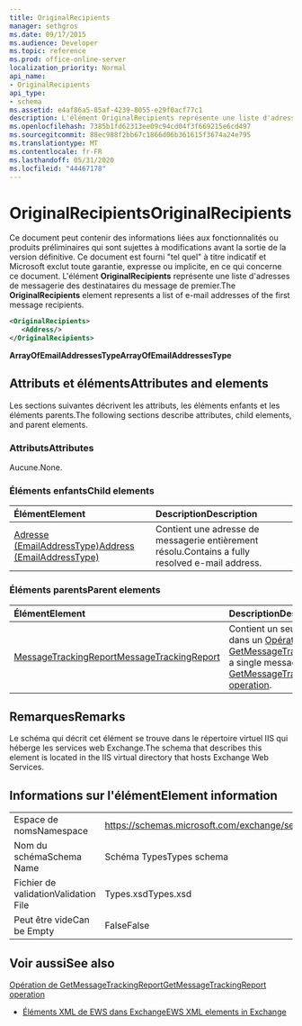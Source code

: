 ```yaml
---
title: OriginalRecipients
manager: sethgros
ms.date: 09/17/2015
ms.audience: Developer
ms.topic: reference
ms.prod: office-online-server
localization_priority: Normal
api_name:
- OriginalRecipients
api_type:
- schema
ms.assetid: e4af86a5-85af-4239-8055-e29f0acf77c1
description: L'élément OriginalRecipients représente une liste d'adresses de messagerie des destinataires du message de premier.
ms.openlocfilehash: 7385b1fd62313ee09c94cd04f3f669215e6cd497
ms.sourcegitcommit: 88ec988f2bb67c1866d06b361615f3674a24e795
ms.translationtype: MT
ms.contentlocale: fr-FR
ms.lasthandoff: 05/31/2020
ms.locfileid: "44467178"
---
```

# <a name="originalrecipients"></a><span data-ttu-id="60fbb-103">OriginalRecipients</span><span class="sxs-lookup"><span data-stu-id="60fbb-103">OriginalRecipients</span></span>

<span data-ttu-id="60fbb-104">Ce document peut contenir des informations liées aux fonctionnalités ou produits préliminaires qui sont sujettes à modifications avant la sortie de la version définitive. Ce document est fourni "tel quel" à titre indicatif et Microsoft exclut toute garantie, expresse ou implicite, en ce qui concerne ce document. L'élément **OriginalRecipients** représente une liste d'adresses de messagerie des destinataires du message de premier.</span><span class="sxs-lookup"><span data-stu-id="60fbb-104">The **OriginalRecipients** element represents a list of e-mail addresses of the first message recipients.</span></span> 
  
```XML
<OriginalRecipients>
   <Address/>
</OriginalRecipients>
```

 <span data-ttu-id="60fbb-105">**ArrayOfEmailAddressesType**</span><span class="sxs-lookup"><span data-stu-id="60fbb-105">**ArrayOfEmailAddressesType**</span></span>
## <a name="attributes-and-elements"></a><span data-ttu-id="60fbb-106">Attributs et éléments</span><span class="sxs-lookup"><span data-stu-id="60fbb-106">Attributes and elements</span></span>

<span data-ttu-id="60fbb-107">Les sections suivantes décrivent les attributs, les éléments enfants et les éléments parents.</span><span class="sxs-lookup"><span data-stu-id="60fbb-107">The following sections describe attributes, child elements, and parent elements.</span></span>
  
### <a name="attributes"></a><span data-ttu-id="60fbb-108">Attributs</span><span class="sxs-lookup"><span data-stu-id="60fbb-108">Attributes</span></span>

<span data-ttu-id="60fbb-109">Aucune.</span><span class="sxs-lookup"><span data-stu-id="60fbb-109">None.</span></span>
  
### <a name="child-elements"></a><span data-ttu-id="60fbb-110">Éléments enfants</span><span class="sxs-lookup"><span data-stu-id="60fbb-110">Child elements</span></span>

|<span data-ttu-id="60fbb-111">**Élément**</span><span class="sxs-lookup"><span data-stu-id="60fbb-111">**Element**</span></span>|<span data-ttu-id="60fbb-112">**Description**</span><span class="sxs-lookup"><span data-stu-id="60fbb-112">**Description**</span></span>|
|:-----|:-----|
|[<span data-ttu-id="60fbb-113">Adresse (EmailAddressType)</span><span class="sxs-lookup"><span data-stu-id="60fbb-113">Address (EmailAddressType)</span></span>](address-emailaddresstype.md) <br/> |<span data-ttu-id="60fbb-114">Contient une adresse de messagerie entièrement résolu.</span><span class="sxs-lookup"><span data-stu-id="60fbb-114">Contains a fully resolved e-mail address.</span></span>  <br/> |
   
### <a name="parent-elements"></a><span data-ttu-id="60fbb-115">Éléments parents</span><span class="sxs-lookup"><span data-stu-id="60fbb-115">Parent elements</span></span>

|<span data-ttu-id="60fbb-116">**Élément**</span><span class="sxs-lookup"><span data-stu-id="60fbb-116">**Element**</span></span>|<span data-ttu-id="60fbb-117">**Description**</span><span class="sxs-lookup"><span data-stu-id="60fbb-117">**Description**</span></span>|
|:-----|:-----|
|[<span data-ttu-id="60fbb-118">MessageTrackingReport</span><span class="sxs-lookup"><span data-stu-id="60fbb-118">MessageTrackingReport</span></span>](messagetrackingreport.md) <br/> |<span data-ttu-id="60fbb-119">Contient un seul message renvoyé dans un [Opération de GetMessageTrackingReport](getmessagetrackingreport-operation.md).</span><span class="sxs-lookup"><span data-stu-id="60fbb-119">Contains a single message that is returned in a [GetMessageTrackingReport operation](getmessagetrackingreport-operation.md).</span></span>  <br/> |
   
## <a name="remarks"></a><span data-ttu-id="60fbb-120">Remarques</span><span class="sxs-lookup"><span data-stu-id="60fbb-120">Remarks</span></span>

<span data-ttu-id="60fbb-121">Le schéma qui décrit cet élément se trouve dans le répertoire virtuel IIS qui héberge les services web Exchange.</span><span class="sxs-lookup"><span data-stu-id="60fbb-121">The schema that describes this element is located in the IIS virtual directory that hosts Exchange Web Services.</span></span>
  
## <a name="element-information"></a><span data-ttu-id="60fbb-122">Informations sur l'élément</span><span class="sxs-lookup"><span data-stu-id="60fbb-122">Element information</span></span>

|||
|:-----|:-----|
|<span data-ttu-id="60fbb-123">Espace de noms</span><span class="sxs-lookup"><span data-stu-id="60fbb-123">Namespace</span></span>  <br/> |https://schemas.microsoft.com/exchange/services/2006/types  <br/> |
|<span data-ttu-id="60fbb-124">Nom du schéma</span><span class="sxs-lookup"><span data-stu-id="60fbb-124">Schema Name</span></span>  <br/> |<span data-ttu-id="60fbb-125">Schéma Types</span><span class="sxs-lookup"><span data-stu-id="60fbb-125">Types schema</span></span>  <br/> |
|<span data-ttu-id="60fbb-126">Fichier de validation</span><span class="sxs-lookup"><span data-stu-id="60fbb-126">Validation File</span></span>  <br/> |<span data-ttu-id="60fbb-127">Types.xsd</span><span class="sxs-lookup"><span data-stu-id="60fbb-127">Types.xsd</span></span>  <br/> |
|<span data-ttu-id="60fbb-128">Peut être vide</span><span class="sxs-lookup"><span data-stu-id="60fbb-128">Can be Empty</span></span>  <br/> |<span data-ttu-id="60fbb-129">False</span><span class="sxs-lookup"><span data-stu-id="60fbb-129">False</span></span>  <br/> |
   
## <a name="see-also"></a><span data-ttu-id="60fbb-130">Voir aussi</span><span class="sxs-lookup"><span data-stu-id="60fbb-130">See also</span></span>



[<span data-ttu-id="60fbb-131">Opération de GetMessageTrackingReport</span><span class="sxs-lookup"><span data-stu-id="60fbb-131">GetMessageTrackingReport operation</span></span>](getmessagetrackingreport-operation.md)


- [<span data-ttu-id="60fbb-132">Éléments XML de EWS dans Exchange</span><span class="sxs-lookup"><span data-stu-id="60fbb-132">EWS XML elements in Exchange</span></span>](ews-xml-elements-in-exchange.md)

